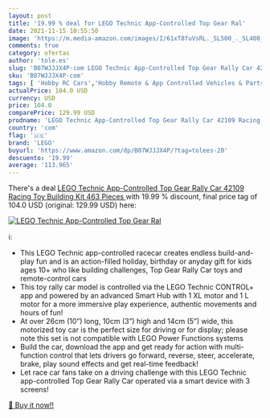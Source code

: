 ```yaml
---
layout: post
title: '19.99 % deal for LEGO Technic App-Controlled Top Gear Ral'
date: 2021-11-15 10:55:50
image: 'https://m.media-amazon.com/images/I/61xT8fuVsRL._SL500_._SL400_.jpg'
comments: true
category: ofertas
author: 'tole.es'
slug: 'B07WJJJX4P-com LEGO Technic App-Controlled Top Gear Rally Car 42109...'
sku: 'B07WJJJX4P-com'
tags: [ 'Hobby RC Cars','Hobby Remote & App Controlled Vehicles & Parts','Pre-Built Model Cars & Trucks','Toy Vehicles','Toys & Games','lego', ]
actualPrice: 104.0 USD
currency: USD
price: 104.0
comparePrice: 129.99 USD
prodname: 'LEGO Technic App-Controlled Top Gear Rally Car 42109 Racing Toy Building Kit  463 Pieces '
country: 'com'
flag: '🇺🇸'
brand: 'LEGO'
buyurl: 'https://www.amazon.com/dp/B07WJJJX4P/?tag=tolees-20'
descuento: '19.99'
average: '113.965'
---
```


There's a deal [LEGO Technic App-Controlled Top Gear Rally Car 42109 Racing Toy Building Kit  463 Pieces ](https://www.amazon.com/dp/B07WJJJX4P/?tag=tolees-20)  with  19.99 % discount, final price tag of  104.0 USD (original: 129.99 USD) here:

[![LEGO Technic App-Controlled Top Gear Ral](https://m.media-amazon.com/images/I/61xT8fuVsRL._SL500_._SL400_.jpg)](https://www.amazon.com/dp/B07WJJJX4P/?tag=tolees-20)

ℹ️:

- This LEGO Technic app-controlled racecar creates endless build-and-play fun and is an action-filled holiday, birthday or anyday gift for kids ages 10+ who like building challenges, Top Gear Rally Car toys and remote-control cars
- This toy rally car model is controlled via the LEGO Technic CONTROL+ app and powered by an advanced Smart Hub with 1 XL motor and 1 L motor for a more immersive play experience, authentic movements and hours of fun!
- At over 26cm (10”) long, 10cm (3”) high and 14cm (5”) wide, this motorized toy car is the perfect size for driving or for display; please note this set is not compatible with LEGO Power Functions systems
- Build the car, download the app and get ready for action with multi-function control that lets drivers go forward, reverse, steer, accelerate, brake, play sound effects and get real-time feedback!
- Let race car fans take on a driving challenge with this LEGO Technic app-controlled Top Gear Rally Car operated via a smart device with 3 screens!

[🛒 Buy it now!!](https://www.amazon.com/dp/B07WJJJX4P/?tag=tolees-20)
